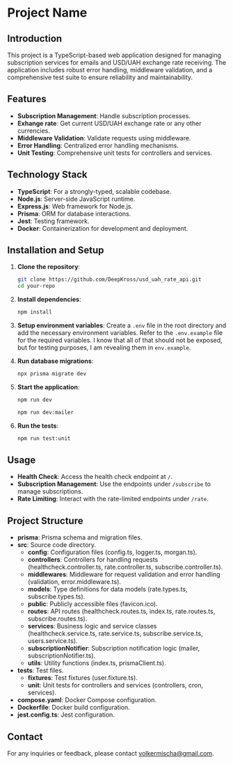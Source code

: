 # Project Name

## Introduction
This project is a TypeScript-based web application designed for managing subscription services for emails and USD/UAH exchange rate receiving. The application includes robust error handling, middleware validation, and a comprehensive test suite to ensure reliability and maintainability.

## Features
- **Subscription Management**: Handle subscription processes.
- **Exhange rate**: Get current USD/UAH exchange rate or any other currencies.
- **Middleware Validation**: Validate requests using middleware.
- **Error Handling**: Centralized error handling mechanisms.
- **Unit Testing**: Comprehensive unit tests for controllers and services.

## Technology Stack
- **TypeScript**: For a strongly-typed, scalable codebase.
- **Node.js**: Server-side JavaScript runtime.
- **Express.js**: Web framework for Node.js.
- **Prisma**: ORM for database interactions.
- **Jest**: Testing framework.
- **Docker**: Containerization for development and deployment.

## Installation and Setup
1. **Clone the repository**:
   ```bash
   git clone https://github.com/DeepKross/usd_uah_rate_api.git
   cd your-repo
   ```

2. **Install dependencies**:
   ```bash
   npm install
   ```

3. **Setup environment variables**:
   Create a `.env` file in the root directory and add the necessary environment variables. Refer to the `.env.example` file for the required variables.
   I know that all of that should not be exposed, but for testing purposes, I am revealing them in `env.example`.

5. **Run database migrations**:
   ```bash
   npx prisma migrate dev
   ```

6. **Start the application**:
   ```bash
   npm run dev
   ```
    ```bash
   npm run dev:mailer
   ```

7. **Run the tests**:
   ```bash
   npm run test:unit
   ```

## Usage
- **Health Check**: Access the health check endpoint at `/`.
- **Subscription Management**: Use the endpoints under `/subscribe` to manage subscriptions.
- **Rate Limiting**: Interact with the rate-limited endpoints under `/rate`.

## Project Structure
- **prisma**: Prisma schema and migration files.
- **src**: Source code directory.
  - **config**: Configuration files (config.ts, logger.ts, morgan.ts).
  - **controllers**: Controllers for handling requests (healthcheck.controller.ts, rate.controller.ts, subscribe.controller.ts).
  - **middlewares**: Middleware for request validation and error handling (validation, error.middleware.ts).
  - **models**: Type definitions for data models (rate.types.ts, subscribe.types.ts).
  - **public**: Publicly accessible files (favicon.ico).
  - **routes**: API routes (healthcheck.routes.ts, index.ts, rate.routes.ts, subscribe.routes.ts).
  - **services**: Business logic and service classes (healthcheck.service.ts, rate.service.ts, subscribe.service.ts, users.service.ts).
  - **subscriptionNotifier**: Subscription notification logic (mailer, subscriptionNotifier.ts).
  - **utils**: Utility functions (index.ts, prismaClient.ts).
- **tests**: Test files.
  - **fixtures**: Test fixtures (user.fixture.ts).
  - **unit**: Unit tests for controllers and services (controllers, cron, services).
- **compose.yaml**: Docker Compose configuration.
- **Dockerfile**: Docker build configuration.
- **jest.config.ts**: Jest configuration.

## Contact
For any inquiries or feedback, please contact [volkermischa@gmail.com](mailto:volkermischa@gmail.com).
